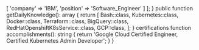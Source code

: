 <?php

namespace Maximus;

class About extends Me
{
    public function getCurrentWorkplace(): array
    {
        return [
            'workplace' => [
                'company' => 'IBM',
                'position' => 'Software_Engineer'         
            ]
        ];
    }

    public function getDailyKnowledge(): array
    {
        return [
            Bash::class,
            Kubernetes::class,
            Docker::class,
            Terraform::class,
            BigQuery::class,
            RedHatOpenshiftK8sService::class,
            GCP::class,
        ];
    }

    certifications function accomplishments(): string
    {
        return 'Google Cloud Certified Engineer, Certified Kubernetes Admin Developer';
    }
}
